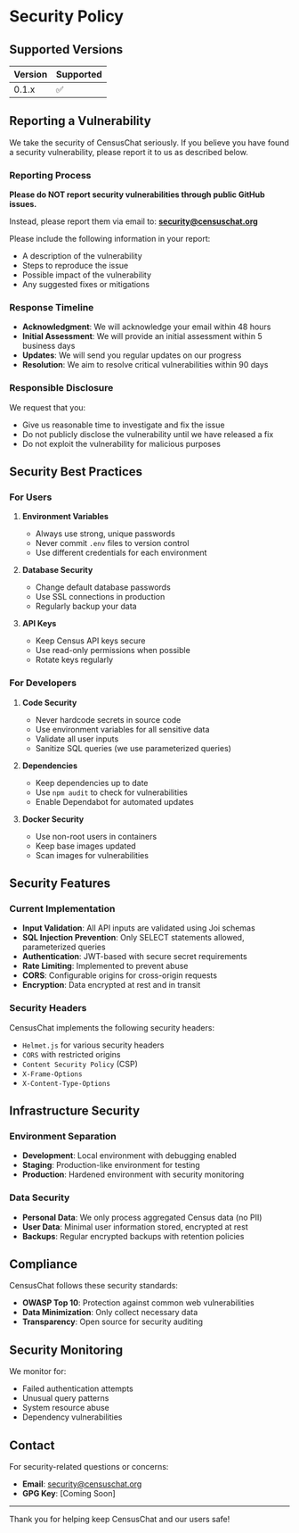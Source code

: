 # Security Policy

## Supported Versions

| Version | Supported          |
| ------- | ------------------ |
| 0.1.x   | :white_check_mark: |

## Reporting a Vulnerability

We take the security of CensusChat seriously. If you believe you have found a security vulnerability, please report it to us as described below.

### Reporting Process

**Please do NOT report security vulnerabilities through public GitHub issues.**

Instead, please report them via email to: **security@censuschat.org**

Please include the following information in your report:

- A description of the vulnerability
- Steps to reproduce the issue
- Possible impact of the vulnerability
- Any suggested fixes or mitigations

### Response Timeline

- **Acknowledgment**: We will acknowledge your email within 48 hours
- **Initial Assessment**: We will provide an initial assessment within 5 business days
- **Updates**: We will send you regular updates on our progress
- **Resolution**: We aim to resolve critical vulnerabilities within 90 days

### Responsible Disclosure

We request that you:

- Give us reasonable time to investigate and fix the issue
- Do not publicly disclose the vulnerability until we have released a fix
- Do not exploit the vulnerability for malicious purposes

## Security Best Practices

### For Users

1. **Environment Variables**
   - Always use strong, unique passwords
   - Never commit `.env` files to version control
   - Use different credentials for each environment

2. **Database Security**
   - Change default database passwords
   - Use SSL connections in production
   - Regularly backup your data

3. **API Keys**
   - Keep Census API keys secure
   - Use read-only permissions when possible
   - Rotate keys regularly

### For Developers

1. **Code Security**
   - Never hardcode secrets in source code
   - Use environment variables for all sensitive data
   - Validate all user inputs
   - Sanitize SQL queries (we use parameterized queries)

2. **Dependencies**
   - Keep dependencies up to date
   - Use `npm audit` to check for vulnerabilities
   - Enable Dependabot for automated updates

3. **Docker Security**
   - Use non-root users in containers
   - Keep base images updated
   - Scan images for vulnerabilities

## Security Features

### Current Implementation

- **Input Validation**: All API inputs are validated using Joi schemas
- **SQL Injection Prevention**: Only SELECT statements allowed, parameterized queries
- **Authentication**: JWT-based with secure secret requirements
- **Rate Limiting**: Implemented to prevent abuse
- **CORS**: Configurable origins for cross-origin requests
- **Encryption**: Data encrypted at rest and in transit

### Security Headers

CensusChat implements the following security headers:

- `Helmet.js` for various security headers
- `CORS` with restricted origins
- `Content Security Policy` (CSP)
- `X-Frame-Options`
- `X-Content-Type-Options`

## Infrastructure Security

### Environment Separation

- **Development**: Local environment with debugging enabled
- **Staging**: Production-like environment for testing
- **Production**: Hardened environment with security monitoring

### Data Security

- **Personal Data**: We only process aggregated Census data (no PII)
- **User Data**: Minimal user information stored, encrypted at rest
- **Backups**: Regular encrypted backups with retention policies

## Compliance

CensusChat follows these security standards:

- **OWASP Top 10**: Protection against common web vulnerabilities
- **Data Minimization**: Only collect necessary data
- **Transparency**: Open source for security auditing

## Security Monitoring

We monitor for:

- Failed authentication attempts
- Unusual query patterns
- System resource abuse
- Dependency vulnerabilities

## Contact

For security-related questions or concerns:

- **Email**: security@censuschat.org
- **GPG Key**: [Coming Soon]

---

Thank you for helping keep CensusChat and our users safe!